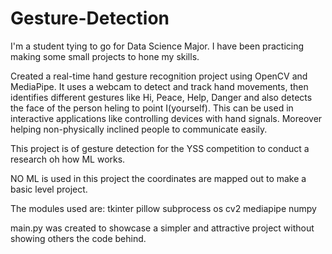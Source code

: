 # Gesture-Detection

I'm a student tying to go for Data Science Major. I have been practicing making some small projects to hone my skills.

Created a real-time hand gesture recognition project using OpenCV and MediaPipe. It uses a webcam to detect and track hand movements, then identifies different gestures like Hi, Peace, Help, Danger and also detects the face of the person heling to point I(yourself). This can be used in interactive applications like controlling devices with hand signals. Moreover helping non-physically inclined people to communicate easily. 

This project is of gesture detection for the YSS competition to conduct a research oh how ML works.

NO ML is used in this project the coordinates are mapped out to make a basic level project.

The modules used are:
tkinter
pillow
subprocess 
os
cv2
mediapipe
numpy

main.py was created to showcase a simpler and attractive project without showing others the code behind.

